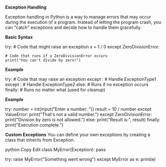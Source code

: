 **Exception Handling**

Exception handling in Python is a way to manage errors that may occur during the execution of a program. Instead of letting the program crash, you can "catch" exceptions and decide how to handle them gracefully.

**Basic Syntax** <br>

try:
    # Code that might raise an exception
    x = 1 / 0
except ZeroDivisionError:

    # Code that runs if a ZeroDivisionError occurs
    print("You can't divide by zero!")

**Example**

try:
    # Code that may raise an exception
except <ExceptionType1>:
    # Handle ExceptionType1
except <ExceptionType2>:
    # Handle ExceptionType2
else:
    # Runs if no exception occurs
finally:
    # Runs no matter what (used for cleanup)    

**Example**

try:
    number = int(input("Enter a number: "))
    result = 10 / number
except ValueError:
    print("That's not a valid number.")
except ZeroDivisionError:
    print("Division by zero is not allowed.")
else:
    print("Result is:", result)
finally:
    print("Execution complete.")


**Custom Exceptions**
You can define your own exceptions by creating a class that inherits from Exception.

python
Copy
Edit
class MyError(Exception):
    pass

try:
    raise MyError("Something went wrong")
except MyError as e:
    print(e)    